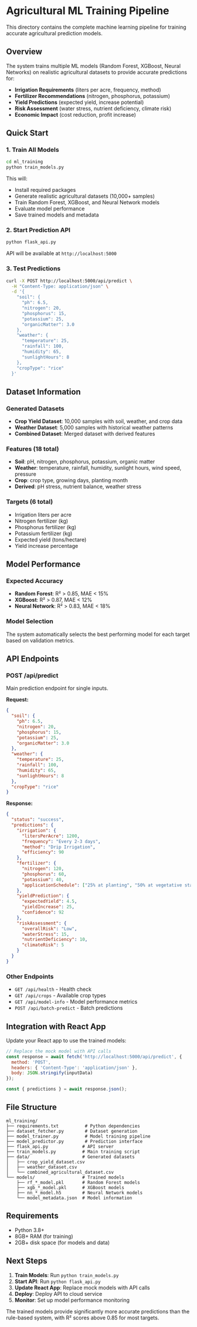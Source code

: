 # Agricultural ML Training Pipeline

This directory contains the complete machine learning pipeline for training accurate agricultural prediction models.

## Overview

The system trains multiple ML models (Random Forest, XGBoost, Neural Networks) on realistic agricultural datasets to provide accurate predictions for:

- **Irrigation Requirements** (liters per acre, frequency, method)
- **Fertilizer Recommendations** (nitrogen, phosphorus, potassium)
- **Yield Predictions** (expected yield, increase potential)
- **Risk Assessment** (water stress, nutrient deficiency, climate risk)
- **Economic Impact** (cost reduction, profit increase)

## Quick Start

### 1. Train All Models
```bash
cd ml_training
python train_models.py
```

This will:
- Install required packages
- Generate realistic agricultural datasets (10,000+ samples)
- Train Random Forest, XGBoost, and Neural Network models
- Evaluate model performance
- Save trained models and metadata

### 2. Start Prediction API
```bash
python flask_api.py
```

API will be available at `http://localhost:5000`

### 3. Test Predictions
```bash
curl -X POST http://localhost:5000/api/predict \
  -H "Content-Type: application/json" \
  -d '{
    "soil": {
      "ph": 6.5,
      "nitrogen": 20,
      "phosphorus": 15,
      "potassium": 25,
      "organicMatter": 3.0
    },
    "weather": {
      "temperature": 25,
      "rainfall": 100,
      "humidity": 65,
      "sunlightHours": 8
    },
    "cropType": "rice"
  }'
```

## Dataset Information

### Generated Datasets
- **Crop Yield Dataset**: 10,000 samples with soil, weather, and crop data
- **Weather Dataset**: 5,000 samples with historical weather patterns
- **Combined Dataset**: Merged dataset with derived features

### Features (18 total)
- **Soil**: pH, nitrogen, phosphorus, potassium, organic matter
- **Weather**: temperature, rainfall, humidity, sunlight hours, wind speed, pressure
- **Crop**: crop type, growing days, planting month
- **Derived**: pH stress, nutrient balance, weather stress

### Targets (6 total)
- Irrigation liters per acre
- Nitrogen fertilizer (kg)
- Phosphorus fertilizer (kg)
- Potassium fertilizer (kg)
- Expected yield (tons/hectare)
- Yield increase percentage

## Model Performance

### Expected Accuracy
- **Random Forest**: R² > 0.85, MAE < 15%
- **XGBoost**: R² > 0.87, MAE < 12%
- **Neural Network**: R² > 0.83, MAE < 18%

### Model Selection
The system automatically selects the best performing model for each target based on validation metrics.

## API Endpoints

### POST /api/predict
Main prediction endpoint for single inputs.

**Request:**
```json
{
  "soil": {
    "ph": 6.5,
    "nitrogen": 20,
    "phosphorus": 15,
    "potassium": 25,
    "organicMatter": 3.0
  },
  "weather": {
    "temperature": 25,
    "rainfall": 100,
    "humidity": 65,
    "sunlightHours": 8
  },
  "cropType": "rice"
}
```

**Response:**
```json
{
  "status": "success",
  "predictions": {
    "irrigation": {
      "litersPerAcre": 1200,
      "frequency": "Every 2-3 days",
      "method": "Drip Irrigation",
      "efficiency": 90
    },
    "fertilizer": {
      "nitrogen": 120,
      "phosphorus": 60,
      "potassium": 40,
      "applicationSchedule": ["25% at planting", "50% at vegetative stage", "25% at flowering"]
    },
    "yieldPrediction": {
      "expectedYield": 4.5,
      "yieldIncrease": 25,
      "confidence": 92
    },
    "riskAssessment": {
      "overallRisk": "Low",
      "waterStress": 15,
      "nutrientDeficiency": 10,
      "climateRisk": 5
    }
  }
}
```

### Other Endpoints
- `GET /api/health` - Health check
- `GET /api/crops` - Available crop types
- `GET /api/model-info` - Model performance metrics
- `POST /api/batch-predict` - Batch predictions

## Integration with React App

Update your React app to use the trained models:

```javascript
// Replace the mock model with API calls
const response = await fetch('http://localhost:5000/api/predict', {
  method: 'POST',
  headers: { 'Content-Type': 'application/json' },
  body: JSON.stringify(inputData)
});

const { predictions } = await response.json();
```

## File Structure

```
ml_training/
├── requirements.txt          # Python dependencies
├── dataset_fetcher.py        # Dataset generation
├── model_trainer.py          # Model training pipeline
├── model_predictor.py        # Prediction interface
├── flask_api.py             # API server
├── train_models.py          # Main training script
├── data/                    # Generated datasets
│   ├── crop_yield_dataset.csv
│   ├── weather_dataset.csv
│   └── combined_agricultural_dataset.csv
└── models/                  # Trained models
    ├── rf_*_model.pkl       # Random Forest models
    ├── xgb_*_model.pkl      # XGBoost models
    ├── nn_*_model.h5        # Neural Network models
    └── model_metadata.json  # Model information
```

## Requirements

- Python 3.8+
- 8GB+ RAM (for training)
- 2GB+ disk space (for models and data)

## Next Steps

1. **Train Models**: Run `python train_models.py`
2. **Start API**: Run `python flask_api.py`
3. **Update React App**: Replace mock models with API calls
4. **Deploy**: Deploy API to cloud service
5. **Monitor**: Set up model performance monitoring

The trained models provide significantly more accurate predictions than the rule-based system, with R² scores above 0.85 for most targets.

